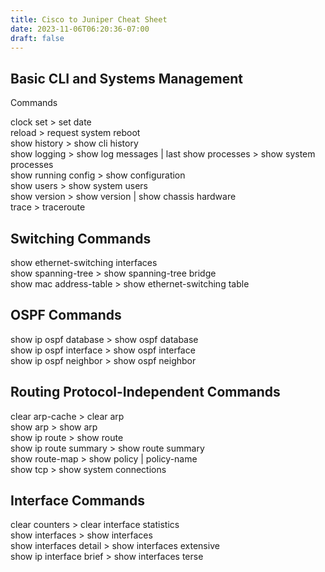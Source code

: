 ```yaml
---
title: Cisco to Juniper Cheat Sheet
date: 2023-11-06T06:20:36-07:00
draft: false
---
```


## Basic CLI and Systems Management  
Commands  

clock set  > set date  
reload  > request system reboot  
show history  > show cli history   
show logging  >  show log messages | last
show processes  > show system processes  
show running config  > show configuration  
show users  > show system users  
show version  > show version | show chassis hardware    
trace  > traceroute  
  
## Switching Commands  
show ethernet-switching interfaces  
show spanning-tree  > show spanning-tree bridge  
show mac address-table  > show ethernet-switching table  

## OSPF Commands  
show ip ospf database  > show ospf database  
show ip ospf interface  > show ospf interface  
show ip ospf neighbor  > show ospf neighbor  

## Routing Protocol-Independent Commands  
clear arp-cache  > clear arp  
show arp  > show arp  
show ip route  > show route  
show ip route summary  > show route summary  
show route-map  > show policy | policy-name  
show tcp  > show system connections  

## Interface Commands  
clear counters  > clear interface statistics  
show interfaces  > show interfaces  
show interfaces detail  > show interfaces extensive  
show ip interface brief  > show interfaces terse  
 